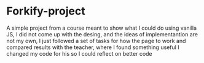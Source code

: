 # Forkify-project
A simple project from a course meant to show what I could do using vanilla JS, I did not come up with the desing, and the ideas of implementantion are not my own, I just followed a set of tasks for how the page to work and compared results with the teacher, where I found something useful I changed my code for his so I could reflect on better code
